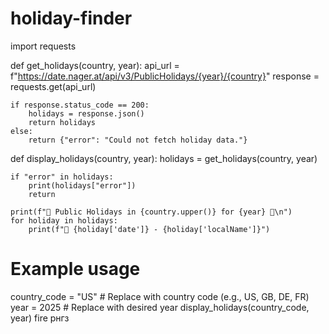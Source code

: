 # holiday-finder
import requests

def get_holidays(country, year):
    api_url = f"https://date.nager.at/api/v3/PublicHolidays/{year}/{country}"
    response = requests.get(api_url)
    
    if response.status_code == 200:
        holidays = response.json()
        return holidays
    else:
        return {"error": "Could not fetch holiday data."}

def display_holidays(country, year):
    holidays = get_holidays(country, year)
    
    if "error" in holidays:
        print(holidays["error"])
        return
    
    print(f"🎉 Public Holidays in {country.upper()} for {year} 🎉\n")
    for holiday in holidays:
        print(f"📅 {holiday['date']} - {holiday['localName']}")
    
# Example usage
country_code = "US"  # Replace with country code (e.g., US, GB, DE, FR)
year = 2025  # Replace with desired year
display_holidays(country_code, year)
fire
рнгз
